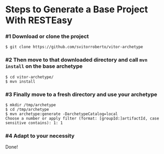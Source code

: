 # Steps to Generate a Base Project With RESTEasy

### #1 Download or clone the project
`$ git clone https://github.com/svitorroberto/vitor-archetype`

### #2 Then move to that downloaded directory and call `mvn install` on the base archetype
```
$ cd vitor-archetype/
$ mvn install
```

### #3 Finally move to a fresh directory and use your archetype
```
$ mkdir /tmp/archetype
$ cd /tmp/archetype
$ mvn archetype:generate -DarchetypeCatalog=local
Choose a number or apply filter (format: [groupId:]artifactId, case sensitive contains): 1: 1
```

### #4 Adapt to your necessity
Done!

